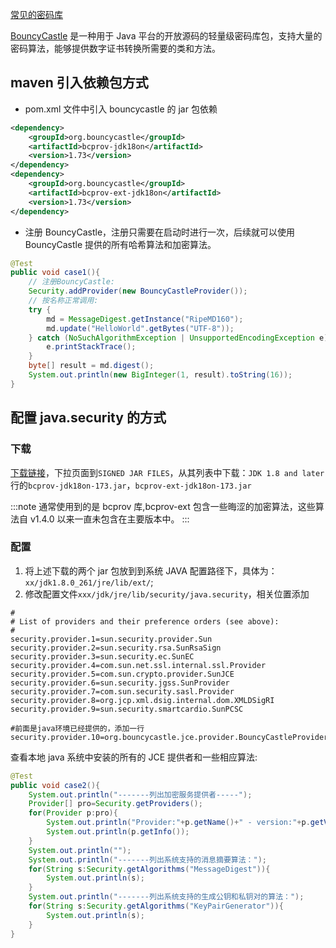 [常见的密码库](https://en.wikipedia.org/wiki/Comparison_of_cryptography_libraries)

[BouncyCastle](https://www.bouncycastle.org/java.html) 是一种用于 Java 平台的开放源码的轻量级密码库包，支持大量的密码算法，能够提供数字证书转换所需要的类和方法。

## maven 引入依赖包方式

- pom.xml 文件中引入 bouncycastle 的 jar 包依赖

```xml
<dependency>
    <groupId>org.bouncycastle</groupId>
    <artifactId>bcprov-jdk18on</artifactId>
    <version>1.73</version>
</dependency>
<dependency>
    <groupId>org.bouncycastle</groupId>
    <artifactId>bcprov-ext-jdk18on</artifactId>
    <version>1.73</version>
</dependency>
```

- 注册 BouncyCastle，注册只需要在启动时进行一次，后续就可以使用 BouncyCastle 提供的所有哈希算法和加密算法。

```java
@Test
public void case1(){
    // 注册BouncyCastle:
    Security.addProvider(new BouncyCastleProvider());
    // 按名称正常调用:
    try {
        md = MessageDigest.getInstance("RipeMD160");
        md.update("HelloWorld".getBytes("UTF-8"));
    } catch (NoSuchAlgorithmException | UnsupportedEncodingException e) {
        e.printStackTrace();
    }
    byte[] result = md.digest();
    System.out.println(new BigInteger(1, result).toString(16));
}
```

## 配置 java.security 的方式

### 下载

[下载链接](https://www.bouncycastle.org/latest_releases.html)，下拉页面到`SIGNED JAR FILES`，从其列表中下载：`JDK 1.8 and later` 行的`bcprov-jdk18on-173.jar`，`bcprov-ext-jdk18on-173.jar`

:::note
通常使用到的是 bcprov 库,bcprov-ext 包含一些晦涩的加密算法，这些算法自 v1.4.0 以来一直未包含在主要版本中。
:::

### 配置

1. 将上述下载的两个 jar 包放到到系统 JAVA 配置路径下，具体为：`xx/jdk1.8.0_261/jre/lib/ext/`;
2. 修改配置文件`xxx/jdk/jre/lib/security/java.security`，相关位置添加

```log
#
# List of providers and their preference orders (see above):
#
security.provider.1=sun.security.provider.Sun
security.provider.2=sun.security.rsa.SunRsaSign
security.provider.3=sun.security.ec.SunEC
security.provider.4=com.sun.net.ssl.internal.ssl.Provider
security.provider.5=com.sun.crypto.provider.SunJCE
security.provider.6=sun.security.jgss.SunProvider
security.provider.7=com.sun.security.sasl.Provider
security.provider.8=org.jcp.xml.dsig.internal.dom.XMLDSigRI
security.provider.9=sun.security.smartcardio.SunPCSC

#前面是java环境已经提供的，添加一行
security.provider.10=org.bouncycastle.jce.provider.BouncyCastleProvider
```

查看本地 java 系统中安装的所有的 JCE 提供者和一些相应算法:

```java
@Test
public void case2(){
    System.out.println("-------列出加密服务提供者-----");
    Provider[] pro=Security.getProviders();
    for(Provider p:pro){
        System.out.println("Provider:"+p.getName()+" - version:"+p.getVersion());
        System.out.println(p.getInfo());
    }
    System.out.println("");
    System.out.println("-------列出系统支持的消息摘要算法：");
    for(String s:Security.getAlgorithms("MessageDigest")){
        System.out.println(s);
    }
    System.out.println("-------列出系统支持的生成公钥和私钥对的算法：");
    for(String s:Security.getAlgorithms("KeyPairGenerator")){
        System.out.println(s);
    }
}
```
